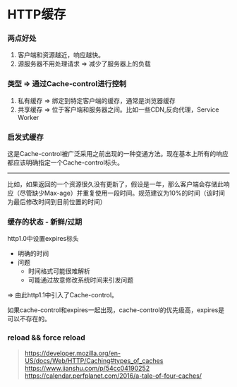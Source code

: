 # HTTP缓存
### 两点好处
1. 客户端和资源越近，响应越快。
2. 源服务器不用处理请求 => 减少了服务器上的负载

### 类型 => 通过Cache-control进行控制
1. 私有缓存 => 绑定到特定客户端的缓存，通常是浏览器缓存
2. 共享缓存 => 位于客户端和服务器之间。比如一些CDN,反向代理，Service Worker

### 启发式缓存
这是Cache-control被广泛采用之前出现的一种变通方法。现在基本上所有的响应都应该明确指定一个Cache-control标头。

<hr />
比如，如果返回的一个资源很久没有更新了，假设是一年，那么客户端会存储此响应（尽管缺少Max-age）并重复使用一段时间。规范建议为10%的时间（该时间为最后修改时间到目前位置的时间）

### 缓存的状态 - 新鲜/过期
http1.0中设置expires标头
- 明确的时间
- 问题
  - 时间格式可能很难解析
  - 可能通过故意修改系统时间来引发问题

=> 由此http1.1中引入了Cache-control。

如果cache-control和expires一起出现，cache-control的优先级高，expires是可以不存在的。

### reload  && force reload


> https://developer.mozilla.org/en-US/docs/Web/HTTP/Caching#types_of_caches
> https://www.jianshu.com/p/54cc04190252
> https://calendar.perfplanet.com/2016/a-tale-of-four-caches/